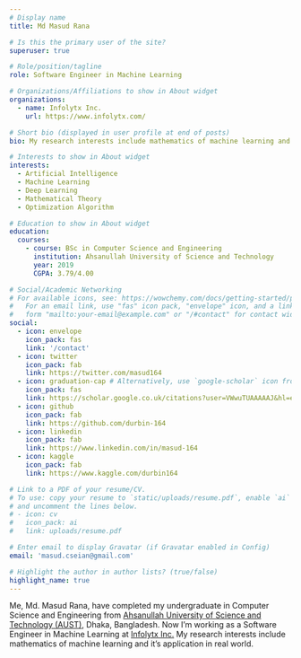 ```yaml
---
# Display name
title: Md Masud Rana

# Is this the primary user of the site?
superuser: true

# Role/position/tagline
role: Software Engineer in Machine Learning

# Organizations/Affiliations to show in About widget
organizations:
  - name: Infolytx Inc.
    url: https://www.infolytx.com/

# Short bio (displayed in user profile at end of posts)
bio: My research interests include mathematics of machine learning and it’s application in real world.

# Interests to show in About widget
interests:
  - Artificial Intelligence
  - Machine Learning
  - Deep Learning
  - Mathematical Theory
  - Optimization Algorithm

# Education to show in About widget
education:
  courses:
    - course: BSc in Computer Science and Engineering
      institution: Ahsanullah University of Science and Technology
      year: 2019
      CGPA: 3.79/4.00

# Social/Academic Networking
# For available icons, see: https://wowchemy.com/docs/getting-started/page-builder/#icons
#   For an email link, use "fas" icon pack, "envelope" icon, and a link in the
#   form "mailto:your-email@example.com" or "/#contact" for contact widget.
social:
  - icon: envelope
    icon_pack: fas
    link: '/contact'
  - icon: twitter
    icon_pack: fab
    link: https://twitter.com/masud164
  - icon: graduation-cap # Alternatively, use `google-scholar` icon from `ai` icon pack
    icon_pack: fas
    link: https://scholar.google.co.uk/citations?user=VWwuTUAAAAAJ&hl=en
  - icon: github
    icon_pack: fab
    link: https://github.com/durbin-164
  - icon: linkedin
    icon_pack: fab
    link: https://www.linkedin.com/in/masud-164
  - icon: kaggle
    icon_pack: fab
    link: https://www.kaggle.com/durbin164

# Link to a PDF of your resume/CV.
# To use: copy your resume to `static/uploads/resume.pdf`, enable `ai` icons in `params.toml`,
# and uncomment the lines below.
# - icon: cv
#   icon_pack: ai
#   link: uploads/resume.pdf

# Enter email to display Gravatar (if Gravatar enabled in Config)
email: 'masud.cseian@gmail.com'

# Highlight the author in author lists? (true/false)
highlight_name: true
---
```

Me, Md. Masud Rana, have completed my undergraduate in Computer Science and Engineering from [Ahsanullah University of Science and Technology (AUST)](https://aust.edu/), Dhaka, Bangladesh. Now I’m working as a Software Engineer in Machine Learning at [Infolytx Inc.](https://www.infolytx.com/) My research interests include mathematics of machine learning and it’s application in real world.


<!-- Nelson Bighetti is a professor of artificial intelligence at the Stanford AI Lab. His research interests include distributed robotics, mobile computing and programmable matter. He leads the Robotic Neurobiology group, which develops self-reconfiguring robots, systems of self-organizing robots, and mobile sensor networks.

Lorem ipsum dolor sit amet, consectetur adipiscing elit. Sed neque elit, tristique placerat feugiat ac, facilisis vitae arcu. Proin eget egestas augue. Praesent ut sem nec arcu pellentesque aliquet. Duis dapibus diam vel metus tempus vulputate.

{{< icon name="download" pack="fas" >}} Download my {{< staticref "uploads/demo_resume.pdf" "newtab" >}}resumé{{< /staticref >}}. -->
